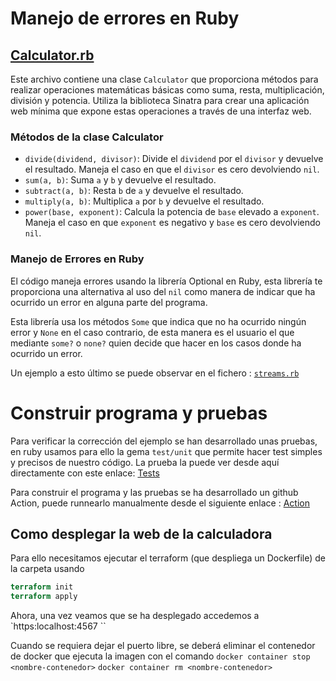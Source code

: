 # Manejo de errores en Ruby

## [Calculator.rb](Calculator.rb)

Este archivo contiene una clase `Calculator` que proporciona métodos para realizar operaciones matemáticas básicas como suma, resta, multiplicación, división y potencia. Utiliza la biblioteca Sinatra para crear una aplicación web mínima que expone estas operaciones a través de una interfaz web.

### Métodos de la clase Calculator


- `divide(dividend, divisor)`: Divide el `dividend` por el `divisor` y devuelve el resultado. Maneja el caso en que el `divisor` es cero devolviendo `nil`.
- `sum(a, b)`: Suma `a` y `b` y devuelve el resultado.
- `subtract(a, b)`: Resta `b` de `a` y devuelve el resultado.
- `multiply(a, b)`: Multiplica `a` por `b` y devuelve el resultado.
- `power(base, exponent)`: Calcula la potencia de `base` elevado a `exponent`. Maneja el caso en que `exponent` es negativo y `base` es cero devolviendo `nil`.

### Manejo de Errores en Ruby
El código maneja errores usando la librería Optional en Ruby, esta librería te proporciona una alternativa al uso del `nil` como manera de indicar que ha ocurrido un error en alguna parte del programa. 

Esta librería usa los métodos `Some` que indica que no ha ocurrido ningún error y `None` en el caso contrario, de esta manera es el usuario el que mediante `some?` o `none?` quien decide que hacer en los casos donde ha ocurrido un error.

Un ejemplo a esto último se puede observar en el fichero : [`streams.rb`](streams.rb)


# Construir programa y pruebas
Para verificar la corrección del ejemplo se han desarrollado unas pruebas, en ruby usamos para ello la gema `test/unit` que permite hacer test simples y precisos de nuestro código.
La prueba la puede ver desde aquí directamente con este enlace: [Tests](testCalculator.rb)

Para construir el programa y las pruebas se ha desarrollado un github Action, puede runnearlo manualmente desde
el siguiente enlace : [Action](../../../.github/workflows/errores.ruby.yml)


## Como desplegar la web de la calculadora

Para ello necesitamos ejecutar el terraform (que despliega un Dockerfile) de la carpeta usando

```terraform
terraform init 
terraform apply
```
Ahora, una vez veamos que se ha desplegado accedemos a `https:localhost:4567 ``

Cuando se requiera dejar el puerto libre, se deberá eliminar el contenedor de docker que ejecuta la imagen con el comando
`docker container stop <nombre-contenedor>`
`docker container rm <nombre-contenedor>`

